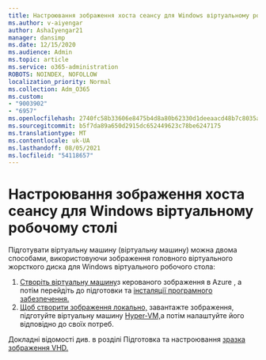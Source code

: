 ```yaml
---
title: Настроювання зображення хоста сеансу для Windows віртуальному робочому столі
ms.author: v-aiyengar
author: AshaIyengar21
manager: dansimp
ms.date: 12/15/2020
ms.audience: Admin
ms.topic: article
ms.service: o365-administration
ROBOTS: NOINDEX, NOFOLLOW
localization_priority: Normal
ms.collection: Adm_O365
ms.custom:
- "9003902"
- "6957"
ms.openlocfilehash: 2740fc58b33606e8475b4d8a80b62330d1deeaacd48b7c8035a75eb93e93c2a1
ms.sourcegitcommit: b5f7da89a650d2915dc652449623c78be6247175
ms.translationtype: MT
ms.contentlocale: uk-UA
ms.lasthandoff: 08/05/2021
ms.locfileid: "54118657"
---
```

# <a name="customize-a-session-host-image-for-windows-virtual-desktop"></a>Настроювання зображення хоста сеансу для Windows віртуальному робочому столі

Підготувати віртуальну машину (віртуальну машину) можна двома способами, використовуючи зображення головного віртуального жорсткого диска для Windows віртуального робочого стола:

1. [Створіть віртуальну машину](https://go.microsoft.com/fwlink/?linkid=2127906)з керованого зображення в Azure , а потім перейдіть до підготовки та [інсталяції програмного забезпечення.](https://go.microsoft.com/fwlink/?linkid=2128064)
1. [Щоб створити зображення локально,](https://go.microsoft.com/fwlink/?linkid=2128065) завантажте зображення, підготуйте віртуальну машину [Hyper-VM,](https://go.microsoft.com/fwlink/?linkid=2127907)а потім налаштуйте його відповідно до своїх потреб.

Докладні відомості див. в розділі Підготовка та настроювання [зразка зображення VHD.](https://go.microsoft.com/fwlink/?linkid=2127838)